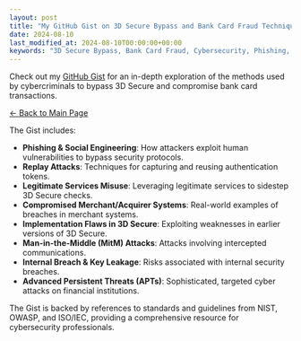 ```yaml
---
layout: post
title: "My GitHub Gist on 3D Secure Bypass and Bank Card Fraud Techniques"
date: 2024-08-10
last_modified_at: 2024-08-10T00:00:00+00:00
keywords: "3D Secure Bypass, Bank Card Fraud, Cybersecurity, Phishing, Replay Attacks, Man-in-the-Middle Attacks, APTs, Internal Breach, Key Leakage, OWASP, NIST, ISO/IEC standards"
---
```


Check out my [GitHub Gist](https://gist.github.com/alexeinazarov/84731ed2f1479dc6e75e002e65030b0d) for an in-depth exploration of the methods used by cybercriminals to bypass 3D Secure and compromise bank card transactions. 

[← Back to Main Page](https://cyberprivacy.tech)

The Gist includes:

- **Phishing & Social Engineering**: How attackers exploit human vulnerabilities to bypass security protocols.
- **Replay Attacks**: Techniques for capturing and reusing authentication tokens.
- **Legitimate Services Misuse**: Leveraging legitimate services to sidestep 3D Secure checks.
- **Compromised Merchant/Acquirer Systems**: Real-world examples of breaches in merchant systems.
- **Implementation Flaws in 3D Secure**: Exploiting weaknesses in earlier versions of 3D Secure.
- **Man-in-the-Middle (MitM) Attacks**: Attacks involving intercepted communications.
- **Internal Breach & Key Leakage**: Risks associated with internal security breaches.
- **Advanced Persistent Threats (APTs)**: Sophisticated, targeted cyber attacks on financial institutions.

The Gist is backed by references to standards and guidelines from NIST, OWASP, and ISO/IEC, providing a comprehensive resource for cybersecurity professionals.
